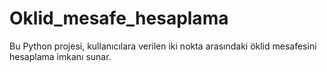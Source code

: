 # Oklid_mesafe_hesaplama
Bu Python projesi, kullanıcılara verilen iki nokta arasındaki öklid mesafesini hesaplama imkanı sunar.

